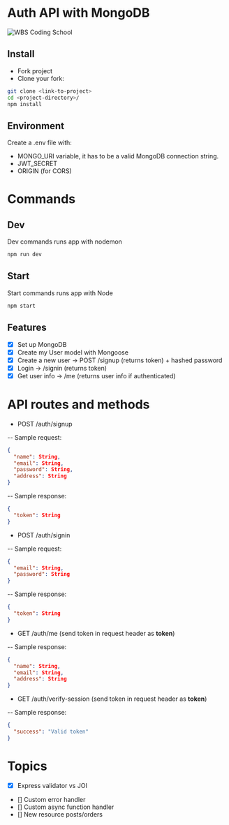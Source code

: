 # Auth API with MongoDB

![WBS Coding School](https://mlsf03rmjfdn.i.optimole.com/fVWTwdQ.Z_5R~130ed/w:auto/h:auto/q:90/https://www.wbscodingschool.com/files/WBS_CODING_SCHOOL_logo.svg)

## Install

- Fork project
- Clone your fork:

```bash
git clone <link-to-project>
cd <project-directory>/
npm install
```

## Environment

Create a .env file with:

- MONGO_URI variable, it has to be a valid MongoDB connection string.
- JWT_SECRET
- ORIGIN (for CORS)

# Commands

## Dev

Dev commands runs app with nodemon

```bash
npm run dev
```

## Start

Start commands runs app with Node

```bash
npm start
```

## Features

- [x] Set up MongoDB
- [x] Create my User model with Mongoose
- [x] Create a new user -> POST /signup (returns token) + hashed password
- [x] Login -> /signin (returns token)
- [x] Get user info -> /me (returns user info if authenticated)

# API routes and methods

- POST /auth/signup

-- Sample request:

```json
{
  "name": String,
  "email": String,
  "password": String,
  "address": String
}
```

-- Sample response:

```json
{
  "token": String
}
```

- POST /auth/signin

-- Sample request:

```json
{
  "email": String,
  "password": String
}
```

-- Sample response:

```json
{
  "token": String
}
```

- GET /auth/me (send token in request header as **token**)

-- Sample response:

```json
{
  "name": String,
  "email": String,
  "address": String
}
```

- GET /auth/verify-session (send token in request header as **token**)

-- Sample response:

```json
{
  "success": "Valid token"
}
```

# Topics

- [x] Express validator vs JOI
- [] Custom error handler
- [] Custom async function handler
- [] New resource posts/orders
